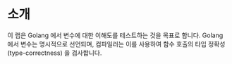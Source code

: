# 소개

이 랩은 Golang 에서 변수에 대한 이해도를 테스트하는 것을 목표로 합니다. Golang 에서 변수는 명시적으로 선언되며, 컴파일러는 이를 사용하여 함수 호출의 타입 정확성 (type-correctness) 을 검사합니다.
